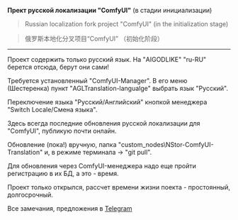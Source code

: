 **Прект русской локализации "ComfyUI"** (в стадии инициализации)

> Russian localization fork project "ComfyUI" (in the initialization stage)

> 俄罗斯本地化分叉项目“ComfyUI” （初始化阶段）

---
Проект содержить только русский язык. На "AIGODLIKE" "ru-RU" берется отсюда, берут они сами!

Требуется установленный "ComfyUI-Manager". В его меню (Шестеренка) пункт "AGLTranslation-langualge" выбрать язык "Русский".

Переключение языка "Русский/Английский" кнопкой менеджера "Switch Locale/Смена языка".

Здесь всегда последние обновления русской локализации для "ComfyUI", публикую почти онлайн.

Обновление (пока!) вручную, папка "custom_nodes\NStor-ComfyUI-Translation\" и, в режиме терминала -> "git pull".

Для обновления через ComfyUI-менеджера надо еще пройти регистрацию в их БД, а это - время.

Проект только открылся, рассчет времени жизни поекта - простоянный, долгосрочный.

Все замечания, предложения в [Telegram](https://t.me/stable_cascade_rus/1282)
